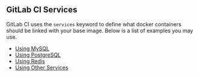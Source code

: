 ## GitLab CI Services

GitLab CI uses the `services` keyword to define what docker containers should be
linked with your base image. Below is a list of examples you may use.

+ [Using MySQL](mysql.md)
+ [Using PostgreSQL](postgres.md)
+ [Using Redis](redis.md)
+ [Using Other Services](../docker/using_docker_images.md#how-to-use-other-images-as-services)
